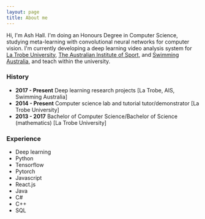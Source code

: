 ```yaml
---
layout: page
title: About me
---
```


Hi, I'm Ash Hall. I'm doing an Honours Degree in Computer Science, studying meta-learning with convolutional neural networks for computer vision.
I'm currently developing a deep learning video analysis system for [La Trobe University](https://www.latrobe.edu.au/), [The Australian Institute of Sport](https://www.ausport.gov.au/ais), and [Swimming Australia](https://www.swimming.org.au/home.aspx), and teach within the university.


### History

- __2017 - Present__ Deep learning research projects [La Trobe, AIS, Swimming Australia]
- __2014 - Present__ Computer science lab and tutorial tutor/demonstrator  [La Trobe University]
- __2013 - 2017__ Bachelor of Computer Science/Bachelor of Science (mathematics) [La Trobe University]

### Experience
- Deep learning
- Python
- Tensorflow
- Pytorch
- Javascript
- React.js
- Java
- C#
- C++
- SQL
